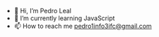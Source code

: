 - 👋 Hi, I’m Pedro Leal
- 🌱 I’m currently learning JavaScript
- 📫 How to reach me pedro1info3ifc@gmail.com

<!---
Pedrox1802/Pedrox1802 is a ✨ special ✨ repository because its `README.md` (this file) appears on your GitHub profile.
You can click the Preview link to take a look at your changes.
--->
